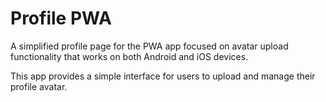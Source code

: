 # Profile PWA

A simplified profile page for the PWA app focused on avatar upload functionality that works on both Android and iOS devices.

This app provides a simple interface for users to upload and manage their profile avatar.

